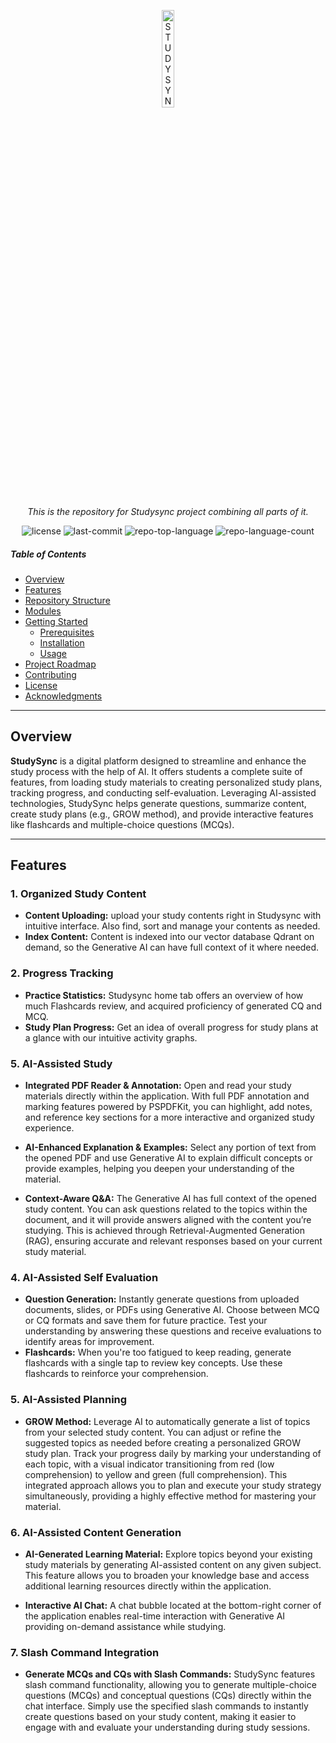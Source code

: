 <p align="center">
  <img src="https://github.com/user-attachments/assets/c68c1c9b-d6c1-43b0-b361-0fbf04d00c75" width="20%" alt="STUDYSYNC">
</p>

<p align="center">
    <em>This is the repository for Studysync project combining all parts of it.</em>
</p>
<p align="center">
  <img src="https://img.shields.io/github/license/BrickedSoft/Studysync?style=default&logo=opensourceinitiative&logoColor=white&color=0080ff" alt="license">
  <img src="https://img.shields.io/github/last-commit/BrickedSoft/Studysync?style=default&logo=git&logoColor=white&color=0080ff" alt="last-commit">
  <img src="https://img.shields.io/github/languages/top/BrickedSoft/Studysync?style=default&color=0080ff" alt="repo-top-language">
  <img src="https://img.shields.io/github/languages/count/BrickedSoft/Studysync?style=default&color=0080ff" alt="repo-language-count">
</p>


#####  Table of Contents

- [ Overview](#overview)
- [ Features](#features)
- [ Repository Structure](#repository-structure)
- [ Modules](#modules)
- [ Getting Started](#getting-started)
    - [ Prerequisites](#prerequisites)
    - [ Installation](#installation)
    - [ Usage](#-usage)
- [ Project Roadmap](#project-roadmap)
- [ Contributing](#contributing)
- [ License](#license)
- [ Acknowledgments](#acknowledgments)

---

##  Overview

**StudySync** is a digital platform designed to streamline and enhance the study process with the help of AI. It offers students a complete suite of features, from loading study materials to creating personalized study plans, tracking progress, and conducting self-evaluation. Leveraging AI-assisted technologies, StudySync helps generate questions, summarize content, create study plans (e.g., GROW method), and provide interactive features like flashcards and multiple-choice questions (MCQs).

---

##  Features
### 1. Organized Study Content
- **Content Uploading:** upload your study contents right in Studysync with intuitive interface. Also find, sort and manage your contents as needed.
- **Index Content:** Content is indexed into our vector database Qdrant on demand, so the Generative AI can have full context of it where needed.

### 2. Progress Tracking
- **Practice Statistics:** Studysync home tab offers an overview of how much Flashcards review, and acquired proficiency of generated CQ and MCQ.
- **Study Plan Progress:** Get an idea of overall progress for study plans at a glance with our intuitive activity graphs.

### 5. AI-Assisted Study
- **Integrated PDF Reader & Annotation:** Open and read your study materials directly within the application. With full PDF annotation and marking features powered by PSPDFKit, you can highlight, add notes, and reference key sections for a more interactive and organized study experience.

- **AI-Enhanced Explanation & Examples:** Select any portion of text from the opened PDF and use Generative AI to explain difficult concepts or provide examples, helping you deepen your understanding of the material.

- **Context-Aware Q&A:** The Generative AI has full context of the opened study content. You can ask questions related to the topics within the document, and it will provide answers aligned with the content you’re studying. This is achieved through Retrieval-Augmented Generation (RAG), ensuring accurate and relevant responses based on your current study material.

### 4. AI-Assisted Self Evaluation
- **Question Generation:** Instantly generate questions from uploaded documents, slides, or PDFs using Generative AI. Choose between MCQ or CQ formats and save them for future practice. Test your understanding by answering these questions and receive evaluations to identify areas for improvement.
- **Flashcards:** When you're too fatigued to keep reading, generate flashcards with a single tap to review key concepts. Use these flashcards to reinforce your comprehension.

### 5. AI-Assisted Planning
- **GROW Method:** Leverage AI to automatically generate a list of topics from your selected study content. You can adjust or refine the suggested topics as needed before creating a personalized GROW study plan. Track your progress daily by marking your understanding of each topic, with a visual indicator transitioning from red (low comprehension) to yellow and green (full comprehension). This integrated approach allows you to plan and execute your study strategy simultaneously, providing a highly effective method for mastering your material.

### 6. AI-Assisted Content Generation

- **AI-Generated Learning Material:** Explore topics beyond your existing study materials by generating AI-assisted content on any given subject. This feature allows you to broaden your knowledge base and access additional learning resources directly within the application.

- **Interactive AI Chat:** A chat bubble located at the bottom-right corner of the application enables real-time interaction with Generative AI providing on-demand assistance while studying.

### 7. Slash Command Integration

- **Generate MCQs and CQs with Slash Commands:** StudySync features slash command functionality, allowing you to generate multiple-choice questions (MCQs) and conceptual questions (CQs) directly within the chat interface. Simply use the specified slash commands to instantly create questions based on your study content, making it easier to engage with and evaluate your understanding during study sessions.
